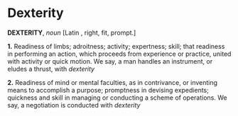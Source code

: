 # Dexterity

**DEXTERITY**, _noun_ \[Latin , right, fit, prompt.\]

**1.** Readiness of limbs; adroitness; activity; expertness; skill; that readiness in performing an action, which proceeds from experience or practice, united with activity or quick motion. We say, a man handles an instrument, or eludes a thrust, with _dexterity_

**2.** Readiness of mind or mental faculties, as in contrivance, or inventing means to accomplish a purpose; promptness in devising expedients; quickness and skill in managing or conducting a scheme of operations. We say, a negotiation is conducted with _dexterity_